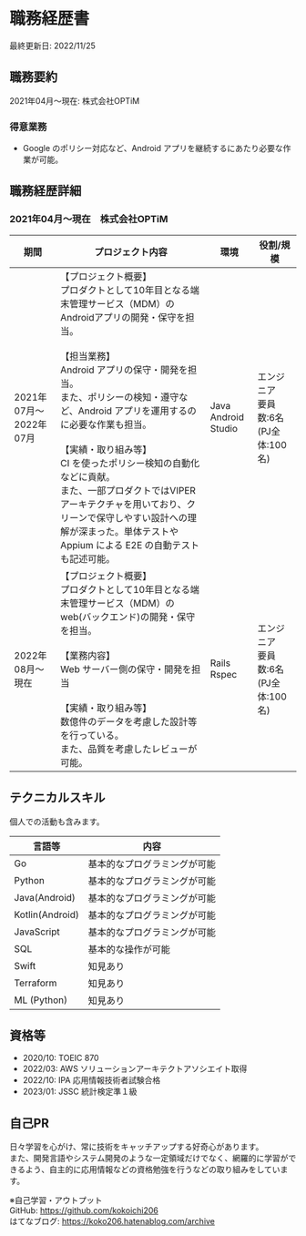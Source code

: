 # 職務経歴書

最終更新日: 2022/11/25

## 職務要約

2021年04月～現在: 株式会社OPTiM

### 得意業務

- Google のポリシー対応など、Android アプリを継続するにあたり必要な作業が可能。

## 職務経歴詳細

### 2021年04月～現在　株式会社OPTiM

|期間|プロジェクト内容|環境|役割/規模|
|---|---|---|---|
|2021年07月～2022年07月|【プロジェクト概要】<br />プロダクトとして10年目となる端末管理サービス（MDM）のAndroidアプリの開発・保守を担当。<br /><br />【担当業務】<br />Android アプリの保守・開発を担当。<br />また、ポリシーの検知・遵守など、Android アプリを運用するのに必要な作業も担当。<br /><br />【実績・取り組み等】<br />CI を使ったポリシー検知の自動化などに貢献。<br />また、一部プロダクトではVIPERアーキテクチャを用いており、クリーンで保守しやすい設計への理解が深まった。単体テストや Appium による E2E の自動テストも記述可能。|Java<br />Android Studio|エンジニア<br />要員数:6名<br />(PJ全体:100名)|
|2022年08月～現在|【プロジェクト概要】<br />プロダクトとして10年目となる端末管理サービス（MDM）の web(バックエンド)の開発・保守を担当。<br /><br />【業務内容】<br />Web サーバー側の保守・開発を担当<br /><br />【実績・取り組み等】<br />数億件のデータを考慮した設計等を行っている。<br />また、品質を考慮したレビューが可能。<br />|Rails<br />Rspec|エンジニア<br />要員数:6名<br />(PJ全体:100名)|

## テクニカルスキル

個人での活動も含みます。

|言語等|内容|
|---|---|
|Go|基本的なプログラミングが可能|
|Python|基本的なプログラミングが可能|
|Java(Android)|基本的なプログラミングが可能|
|Kotlin(Android)|基本的なプログラミングが可能|
|JavaScript|基本的なプログラミングが可能|
|SQL|基本的な操作が可能|
|Swift|知見あり|
|Terraform|知見あり|
|ML (Python)|知見あり|

## 資格等

- 2020/10: TOEIC 870
- 2022/03: AWS ソリューションアーキテクトアソシエイト取得
- 2022/10: IPA 応用情報技術者試験合格
- 2023/01: JSSC 統計検定準１級 

## 自己PR

日々学習を心がけ、常に技術をキャッチアップする好奇心があります。  
また、開発言語やシステム開発のような一定領域だけでなく、網羅的に学習ができるよう、自主的に応用情報などの資格勉強を行うなどの取り組みをしています。

※自己学習・アウトプット  
GitHub: https://github.com/kokoichi206  
はてなブログ: https://koko206.hatenablog.com/archive  
